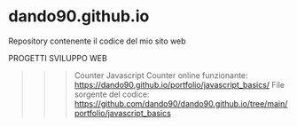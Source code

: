 # dando90.github.io

Repository contenente il codice del mio sito web

PROGETTI SVILUPPO WEB

>>> Counter Javascript
Counter online funzionante: https://dando90.github.io/portfolio/javascript_basics/
File sorgente del codice: https://github.com/dando90/dando90.github.io/tree/main/portfolio/javascript_basics
